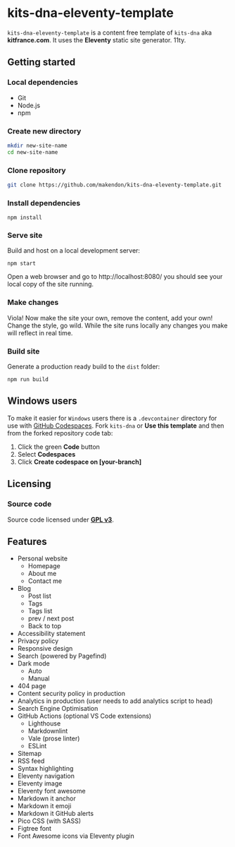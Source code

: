 # kits-dna-eleventy-template

`kits-dna-eleventy-template` is a content free template of `kits-dna` aka **kitfrance.com**. It uses the **Eleventy** static site generator. 11ty.

## Getting started

### Local dependencies

- Git
- Node.js
- npm

### Create new directory

```bash
mkdir new-site-name
cd new-site-name
```

### Clone repository

```bash
git clone https://github.com/makendon/kits-dna-eleventy-template.git
```

### Install dependencies

```npm
npm install
```

### Serve site

Build and host on a local development server:

```npm
npm start
```

Open a web browser and go to http://localhost:8080/ you should see your local copy of the site running.

### Make changes

Viola! Now make the site your own, remove the content, add your own! Change the style, go wild. While the site runs locally any changes you make will reflect in real time.

### Build site

Generate a production ready build to the `dist` folder:

```npm
npm run build
```

## Windows users

To make it easier for `Windows` users there is a `.devcontainer` directory for use with [GitHub Codespaces](https://github.com/features/codespaces). Fork `kits-dna` or **Use this template** and then from the forked repository code tab:

1. Click the green **Code** button
2. Select **Codespaces**
3. Click **Create codespace on [your-branch]**

## Licensing

### Source code

Source code licensed under [**GPL v3**](https://www.gnu.org/licenses/gpl-3.0.html).

## Features

- Personal website
  - Homepage
  - About me
  - Contact me
- Blog
  - Post list
  - Tags
  - Tags list
  - prev / next post
  - Back to top
- Accessibility statement
- Privacy policy
- Responsive design
- Search (powered by Pagefind)
- Dark mode
  - Auto
  - Manual
- 404 page
- Content security policy in production
- Analytics in production (user needs to add analytics script to head)
- Search Engine Optimisation
- GitHub Actions (optional VS Code extensions)
  - Lighthouse
  - Markdownlint
  - Vale (prose linter)
  - ESLint
- Sitemap
- RSS feed
- Syntax highlighting
- Eleventy navigation
- Eleventy image
- Eleventy font awesome
- Markdown it anchor
- Markdown it emoji
- Markdown it GitHub alerts
- Pico CSS (with SASS)
- Figtree font
- Font Awesome icons via Eleventy plugin
